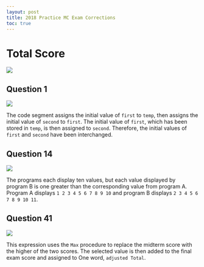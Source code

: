 ```yaml
---
layout: post
title: 2018 Practice MC Exam Corrections
toc: true
---
```


# Total Score
![](https://user-images.githubusercontent.com/111609656/232580319-17f5a50a-29d1-4ee6-a2b6-0cf21598a95b.png)

## Question 1
![](https://user-images.githubusercontent.com/111609656/232585030-b41c0478-ee34-45c1-8202-a19c52852347.png)

The code segment assigns the initial value of ```first``` to ```temp```, then assigns the initial value of ```second``` to ```first```. The initial value of ```first```, which has been stored in ```temp```, is then assigned to ```second```. Therefore, the initial values of ```first``` and ```second``` have been interchanged.

## Question 14
![](https://user-images.githubusercontent.com/111609656/232585392-17afcbb1-a6b7-484c-95c8-039e938fd9b7.png)

The programs each display ten values, but each value displayed by program B is one greater than the
corresponding value from program A. Program A displays ```1 2 3 4 5 6 7 8 9 10``` and program B displays ```2 3 4 5 6 7 8 9 10 11```.

## Question 41
![](https://user-images.githubusercontent.com/111609656/232585750-fa9d4725-dc6c-4003-813d-3b57ffac6a42.png)

This expression uses the ```Max``` procedure to replace the midterm score with the higher of the two scores. The selected value is then added to the final exam score and assigned to One word, ```adjusted Total```.

